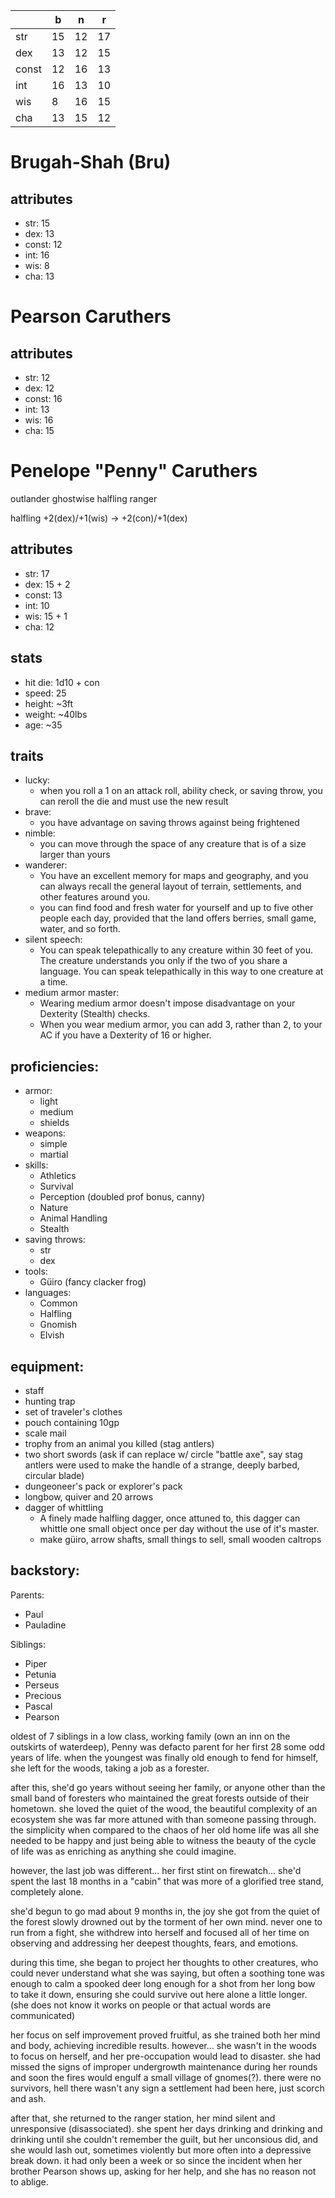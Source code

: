 | | b | n | r |
| - | - | - | - |
| str | 15 | 12 | 17 |
| dex | 13 | 12 | 15 |
| const | 12 | 16 | 13 |
| int | 16 | 13 | 10 |
| wis | 8 | 16 | 15 |
| cha | 13 | 15 | 12 |

# Brugah-Shah (Bru)
## attributes
- str: 15
- dex: 13
- const: 12
- int: 16
- wis: 8
- cha: 13

# Pearson Caruthers
## attributes
- str: 12
- dex: 12
- const: 16
- int: 13
- wis: 16
- cha: 15

# Penelope "Penny" Caruthers
outlander ghostwise halfling ranger

halfling +2(dex)/+1(wis) -> +2(con)/+1(dex)

## attributes
- str: 17
- dex: 15 + 2
- const: 13 
- int: 10
- wis: 15 + 1
- cha: 12

## stats
- hit die: 1d10 + con
- speed: 25
- height: ~3ft
- weight: ~40lbs
- age: ~35

## traits
- lucky: 
    - when you roll a 1 on an attack roll, ability check, or saving throw, you can reroll the die and must use the new result
- brave: 
    - you have advantage on saving throws against being frightened
- nimble: 
    - you can move through the space of any creature that is of a size larger than yours
- wanderer: 
    - You have an excellent memory for maps and geography, and you can always recall the general layout of terrain, settlements, and other features around you. 
    - you can find food and fresh water for yourself and up to five other people each day, provided that the land offers berries, small game, water, and so forth.
- silent speech:
    - You can speak telepathically to any creature within 30 feet of you. The creature understands you only if the two of you share a language. You can speak telepathically in this way to one creature at a time.
- medium armor master:
    - Wearing medium armor doesn't impose disadvantage on your Dexterity (Stealth) checks.
    - When you wear medium armor, you can add 3, rather than 2, to your AC if you have a Dexterity of 16 or higher.

## proficiencies:
- armor:
    - light
    - medium
    - shields
- weapons:
    - simple
    - martial
- skills:
    - Athletics
    - Survival
    - Perception (doubled prof bonus, canny)
    - Nature
    - Animal Handling
    - Stealth
- saving throws:
    - str
    - dex
- tools:
    - Güiro (fancy clacker frog)
- languages:
    - Common
    - Halfling
    - Gnomish <??>
    - Elvish

## equipment:
- staff
- hunting trap
- set of traveler's clothes
- pouch containing 10gp
- scale mail
- trophy from an animal you killed (stag antlers)
- two short swords (ask if can replace w/ circle "battle axe", say stag antlers were used to make the handle of a strange, deeply barbed, circular blade)
- dungeoneer's pack or explorer's pack
- longbow, quiver and 20 arrows
- dagger of whittling
    - A finely made halfling dagger, once attuned to, this dagger can whittle one small object once per day without the use of it's master.
    - make güiro, arrow shafts, small things to sell, small wooden caltrops

## backstory:
Parents:
- Paul
- Pauladine

Siblings:
- Piper
- Petunia
- Perseus
- Precious
- Pascal
- Pearson

oldest of 7 siblings in a low class, working family (own an inn on the outskirts of waterdeep), Penny was defacto parent for her first 28 some odd years of life. when the youngest was finally old enough to fend for himself, she left for the woods, taking a job as a forester.

after this, she'd go years without seeing her family, or anyone other than the small band of foresters who maintained the great forests outside of their hometown. she loved the quiet of the wood, the beautiful complexity of an ecosystem she was far more attuned with than someone passing through. the simplicity when compared to the chaos of her old home life was all she needed to be happy and just being able to witness the beauty of the cycle of life was as enriching as anything she could imagine.

however, the last job was different... her first stint on firewatch... she'd spent the last 18 months in a "cabin" that was more of a glorified tree stand, completely alone.

she'd begun to go mad about 9 months in, the joy she got from the quiet of the forest slowly drowned out by the torment of her own mind. never one to run from a fight, she withdrew into herself and focused all of her time on observing and addressing her deepest thoughts, fears, and emotions.

during this time, she began to project her thoughts to other creatures, who could never understand what she was saying, but often a soothing tone was enough to calm a spooked deer long enough for a shot from her long bow to take it down, ensuring she could survive out here alone a little longer. (she does not know it works on people or that actual words are communicated)

her focus on self improvement proved fruitful, as she trained both her mind and body, achieving incredible results. however... she wasn't in the woods to focus on herself, and her pre-occupation would lead to disaster. she had missed the signs of improper undergrowth maintenance during her rounds and soon the fires would engulf a small village of gnomes(?). there were no survivors, hell there wasn't any sign a settlement had been here, just scorch and ash.

after that, she returned to the ranger station, her mind silent and unresponsive (disassociated). she spent her days drinking and drinking and drinking until she couldn't remember the guilt, but her unconsious did, and she would lash out, sometimes violently but more often into a depressive break down. it had only been a week or so since the incident when her brother Pearson shows up, asking for her help, and she has no reason not to ablige.
